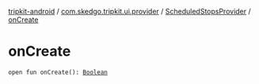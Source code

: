 [tripkit-android](../../index.md) / [com.skedgo.tripkit.ui.provider](../index.md) / [ScheduledStopsProvider](index.md) / [onCreate](./on-create.md)

# onCreate

`open fun onCreate(): `[`Boolean`](https://kotlinlang.org/api/latest/jvm/stdlib/kotlin/-boolean/index.html)